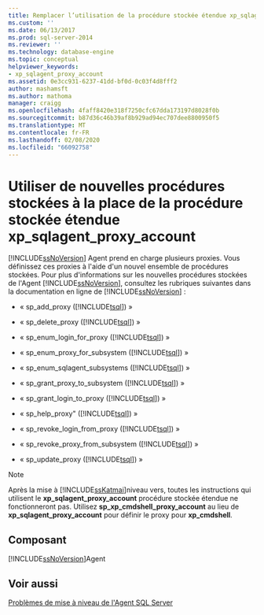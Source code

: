 ```yaml
---
title: Remplacer l’utilisation de la procédure stockée étendue xp_sqlagent_proxy_account par de nouvelles procédures stockées | Microsoft Docs
ms.custom: ''
ms.date: 06/13/2017
ms.prod: sql-server-2014
ms.reviewer: ''
ms.technology: database-engine
ms.topic: conceptual
helpviewer_keywords:
- xp_sqlagent_proxy_account
ms.assetid: 0e3cc931-6237-41dd-bf0d-0c03f4d8fff2
author: mashamsft
ms.author: mathoma
manager: craigg
ms.openlocfilehash: 4faff8420e318f7250cfc67dda173197d8028f0b
ms.sourcegitcommit: b87d36c46b39af8b929ad94ec707dee8800950f5
ms.translationtype: MT
ms.contentlocale: fr-FR
ms.lasthandoff: 02/08/2020
ms.locfileid: "66092758"
---
```

# <a name="replace-usage-of-the-xp_sqlagent_proxy_account-extended-stored-procedure-with-new-stored-procedures"></a>Utiliser de nouvelles procédures stockées à la place de la procédure stockée étendue xp_sqlagent_proxy_account
  
  [!INCLUDE[ssNoVersion](../../includes/ssnoversion-md.md)] Agent prend en charge plusieurs proxies. Vous définissez ces proxies à l'aide d'un nouvel ensemble de procédures stockées. Pour plus d'informations sur les nouvelles procédures stockées de l'Agent [!INCLUDE[ssNoVersion](../../includes/ssnoversion-md.md)], consultez les rubriques suivantes dans la documentation en ligne de [!INCLUDE[ssNoVersion](../../includes/ssnoversion-md.md)] :  
  
-   « sp_add_proxy ([!INCLUDE[tsql](../../includes/tsql-md.md)]) »  
  
-   « sp_delete_proxy ([!INCLUDE[tsql](../../includes/tsql-md.md)]) »  
  
-   « sp_enum_login_for_proxy ([!INCLUDE[tsql](../../includes/tsql-md.md)]) »  
  
-   « sp_enum_proxy_for_subsystem ([!INCLUDE[tsql](../../includes/tsql-md.md)]) »  
  
-   « sp_enum_sqlagent_subsystems ([!INCLUDE[tsql](../../includes/tsql-md.md)]) »  
  
-   « sp_grant_proxy_to_subsystem ([!INCLUDE[tsql](../../includes/tsql-md.md)]) »  
  
-   « sp_grant_login_to_proxy ([!INCLUDE[tsql](../../includes/tsql-md.md)]) »  
  
-   « sp_help_proxy" ([!INCLUDE[tsql](../../includes/tsql-md.md)]) »  
  
-   « sp_revoke_login_from_proxy ([!INCLUDE[tsql](../../includes/tsql-md.md)]) »  
  
-   « sp_revoke_proxy_from_subsystem ([!INCLUDE[tsql](../../includes/tsql-md.md)]) »  
  
-   « sp_update_proxy ([!INCLUDE[tsql](../../includes/tsql-md.md)]) »  
  
> [!NOTE]  
>  Après la mise à [!INCLUDE[ssKatmai](../../includes/sskatmai-md.md)]niveau vers, toutes les instructions qui utilisent le **xp_sqlagent_proxy_account** procédure stockée étendue ne fonctionneront pas. Utilisez **sp_xp_cmdshell_proxy_account** au lieu de **xp_sqlagent_proxy_account** pour définir le proxy pour **xp_cmdshell**.  
  
## <a name="component"></a>Composant  
 [!INCLUDE[ssNoVersion](../../includes/ssnoversion-md.md)]Agent  
  
## <a name="see-also"></a>Voir aussi  
 [Problèmes de mise à niveau de l'Agent SQL Server](../../../2014/sql-server/install/sql-server-agent-upgrade-issues.md)  
  
  
